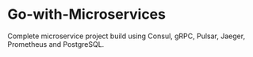 # Go-with-Microservices

Complete microservice project build using Consul, gRPC, Pulsar, Jaeger, Prometheus and PostgreSQL. 